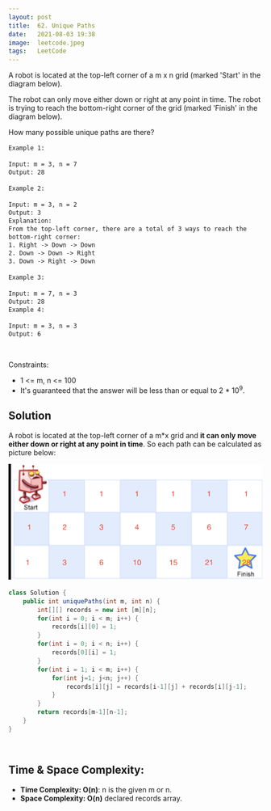 ```yaml
---
layout: post 
title:  62. Unique Paths
date:   2021-08-03 19:38
image:  leetcode.jpeg
tags:   LeetCode
---
```


A robot is located at the top-left corner of a m x n grid (marked 'Start' in the diagram below).

The robot can only move either down or right at any point in time. The robot is trying to reach the bottom-right corner of the grid (marked 'Finish' in the diagram below).

How many possible unique paths are there?

```
Example 1: 

Input: m = 3, n = 7
Output: 28

Example 2:

Input: m = 3, n = 2
Output: 3
Explanation:
From the top-left corner, there are a total of 3 ways to reach the bottom-right corner:
1. Right -> Down -> Down
2. Down -> Down -> Right
3. Down -> Right -> Down

Example 3:

Input: m = 7, n = 3
Output: 28
Example 4:

Input: m = 3, n = 3
Output: 6
```

<!-- Line breaks -->
<br />

Constraints:

* 1 <= m, n <= 100
* It's guaranteed that the answer will be less than or equal to 2 * 10<sup>9</sup>.

## Solution

A robot is located at the top-left corner of a m*x grid and **it can only move either down or right at any point in time**. So each path can be calculated as picture below:

![unique_path_leetcode](/images/leetcode/unique_path.png)

```java
class Solution {
    public int uniquePaths(int m, int n) {
        int[][] records = new int [m][n];
        for(int i = 0; i < m; i++) {
            records[i][0] = 1;
        }
        for(int i = 0; i < n; i++) {
            records[0][i] = 1;
        }
        for(int i = 1; i < m; i++) {
            for(int j=1; j<n; j++) {
                records[i][j] = records[i-1][j] + records[i][j-1];
            }
        }
        return records[m-1][n-1];
    }
}
```

<!-- Line breaks -->
<br />

## Time & Space Complexity:

* **Time Complexity: O(n)**: n is the given m or n.
* **Space Complexity: O(n)** declared records array.

